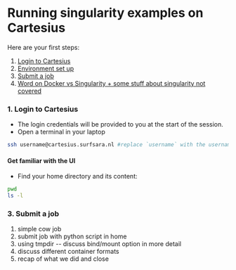 # Running singularity examples on Cartesius

Here are your first steps:

1. [Login to Cartesius](#cartesius-login)
2. [Environment set up](#cartesius-env)
3. [Submit a job](#job-submit)
4. [Word on Docker vs Singularity + some stuff about singularity not covered](#wrap-up)

### <a name="cartesius-login"></a> 1. Login to Cartesius

* The login credentials will be provided to you at the start of the session.
* Open a terminal in your laptop 
    
 ```sh
 ssh username@cartesius.surfsara.nl #replace `username` with the username assigned to you
 ```
  
#### Get familiar with the UI 

* Find your home directory and its content:

```sh
pwd
ls -l
```

### <a name="job-submit"></a> 3. Submit a job

1. simple cow job
2. submit job with python script in home
3. using tmpdir -- discuss bind/mount option in more detail
4. discuss different container formats
5. recap of what we did and close







